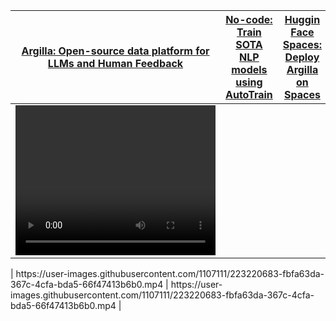 |                                     [Argilla: Open-source data platform for LLMs and Human Feedback](https://github.com/argilla-io/argilla)                                      |                                  [No-code: Train SOTA NLP models using AutoTrain](https://www.argilla.io/blog/argilla-meets-autotrain)                                   |                                      [Huggin Face Spaces: Deploy Argilla on Spaces](https://huggingface.co/new-space?template=argilla/argilla-template-space)                                       |
| :-------------------------------------------------------------------------------------------------------------------------------------------------: | :-------------------------------------------------------------------------------------------------------------------------------------------------: | :-------------------------------------------------------------------------------------------------------------------------------------------------: |
|  <video width="320" height="240" controls>
  <source src="https://user-images.githubusercontent.com/1107111/223220683-fbfa63da-367c-4cfa-bda5-66f47413b6b0.mp4" type="video/mp4">
</video>  | https://user-images.githubusercontent.com/1107111/223220683-fbfa63da-367c-4cfa-bda5-66f47413b6b0.mp4 | https://user-images.githubusercontent.com/1107111/223220683-fbfa63da-367c-4cfa-bda5-66f47413b6b0.mp4 |
